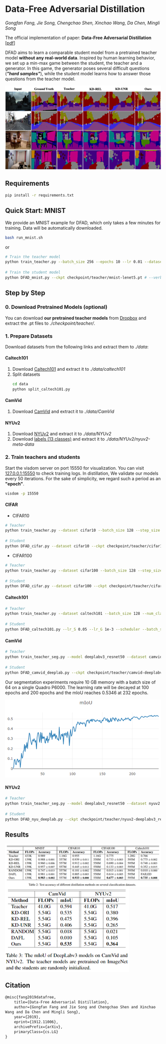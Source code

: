 # Data-Free Adversarial Distillation

_Gongfan Fang, Jie Song, Chengchao Shen, Xinchao Wang, Da Chen, Mingli Song_

The official implementation of paper: **Data-Free Adversarial Distillation** [[pdf](https://arxiv.org/abs/1912.11006)]

DFAD aims to learn a comparable student model from a pretrained teacher model **without any real-world data**. Inspired by human learning behavior, we set up a min-max game between the student, the teacher and a generator. In this game, the generator poses several difficult questions (**_"hard samples"_**), while the student model learns how to answer those questions from the teacher model. 

![seg_results](images/seg-results.png)

## Requirements

```bash
pip install -r requirements.txt 
```

## Quick Start: MNIST

We provide an MNIST example for DFAD, which only takes a few minutes for training. Data will be automatically downloaded.

```bash
bash run_mnist.sh
```

or 

```bash
# Train the teacher model
python train_teacher.py --batch_size 256 --epochs 10 --lr 0.01 --dataset mnist --model lenet5 --weight_decay 1e-4 # --verbose

# Train the student model
python DFAD_mnist.py --ckpt checkpoint/teacher/mnist-lenet5.pt # --verbose
```

## Step by Step

### **0. Download Pretrained Models (optional)**

You can download **our pretrained teacher models** from [Dropbox](https://www.dropbox.com/sh/xh9eqq0iknagwwc/AACTQGte7hecIcr-DexD7z9ea?dl=0) and extract the .pt files to *./checkpoint/teacher/*. 

### **1. Prepare Datasets**

Download datasets from the following links and extract them to *./data*:

#### Caltech101 

1. Download [Caltech101](http://www.vision.caltech.edu/Image_Datasets/Caltech101) and extract it to *./data/caltech101*
2. Split datasets
    ```bash
    cd data
    python split_caltech101.py
    ```

#### CamVid

1. Download [CamVid](https://github.com/alexgkendall/SegNet-Tutorial/tree/master/CamVid) and extract it to *./data/CamVid*

#### NYUv2

1. Download [NYUv2](https://cs.nyu.edu/~silberman/datasets/nyu_depth_v2.html) and extract it to *./data/NYUv2*
2. Download [labels (13 classes)](https://github.com/ankurhanda/nyuv2-meta-data) and extract it to *./data/NYUv2/nyuv2-meta-data*


### **2. Train teachers and students**

Start the visdom server on port 15550 for visualization. You can visit [127.0.0.1:15550](127.0.0.1:15550) to check training logs. In distillation, We validate our models every 50 iterations. For the sake of simplicity, we regard such a period as an **"epoch"**.

```bash
visdom -p 15550
```


#### CIFAR

* CIFAR10

```bash
# Teacher
python train_teacher.py --dataset cifar10 --batch_size 128 --step_size 80 --epochs 200 --model resnet34_8x

# Student
python DFAD_cifar.py --dataset cifar10 --ckpt checkpoint/teacher/cifar10-resnet34_8x.pt --scheduler
```

* CIFAR100

```bash
# Teacher
python train_teacher.py --dataset cifar100 --batch_size 128 --step_size 80 --epochs 200 --model resnet34_8x

# Student
python DFAD_cifar.py --dataset cifar100 --ckpt checkpoint/teacher/cifar100-resnet34_8x.pt --scheduler
```

#### Caltech101

```bash
# Teacher 
python train_teacher.py --dataset caltech101 --batch_size 128 --num_classes 101 --step_size 50 --epochs 150 --model resnet34

# Student
python DFAD_caltech101.py --lr_S 0.05 --lr_G 1e-3 --scheduler --batch_size 64 --ckpt checkpoint/teacher/caltech101-resnet34.pt
```

#### CamVid

```bash
# Teacher
python train_teacher_seg.py --model deeplabv3_resnet50 --dataset camvid --data_root ./data/CamVid --scheduler --lr 0.1 --num_classes 11

# Student
python DFAD_camvid_deeplab.py --ckpt checkpoint/teacher/camvid-deeplabv3_resnet50.pt --data_root ./data/CamVid --scheduler
```

Our segmentation experiments require 10 GB memory with a batch size of 64 on a single Quadro P6000. The learning rate will be decayed at 100 epochs and 200 epochs and the mIoU reaches 0.5346 at 232 epochs.

![mIoU-Curve-CamVid](images/miou-camvid.png)

#### NYUv2
```bash
# Teacher
python train_teacher_seg.py --model deeplabv3_resnet50 --dataset nyuv2 --data_root ./data/NYUv2 --scheduler --lr 0.05 --num_classes 13

# Student
python DFAD_nyu_deeplab.py --ckpt checkpoint/teacher/nyuv2-deeplabv3_resnet50.pt --data_root ./data/NYUv2 --scheduler
```

## Results

<img src="images/classification-results.png" alt="cls-results" align="middle">
<br>
<img src="images/segmentation-results.png" alt="seg-results" align="middle">

## Citation
```
@misc{fang2019datafree,
    title={Data-Free Adversarial Distillation},
    author={Gongfan Fang and Jie Song and Chengchao Shen and Xinchao Wang and Da Chen and Mingli Song},
    year={2019},
    eprint={1912.11006},
    archivePrefix={arXiv},
    primaryClass={cs.LG}
}
```